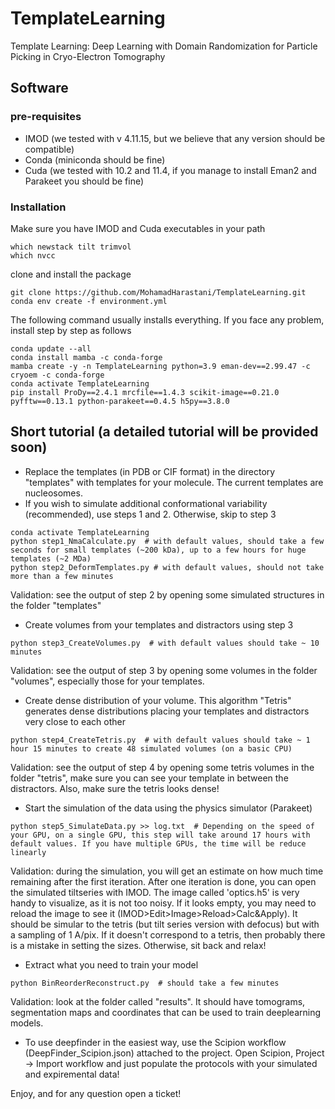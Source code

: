 # TemplateLearning
Template Learning: Deep Learning with Domain Randomization for Particle Picking in Cryo-Electron Tomography


## Software
### pre-requisites 
- IMOD (we tested with v 4.11.15, but we believe that any version should be compatible)
- Conda (miniconda should be fine)
- Cuda (we tested with 10.2 and 11.4, if you manage to install Eman2 and Parakeet you should be fine)
### Installation
Make sure you have IMOD and Cuda executables in your path
```
which newstack tilt trimvol
which nvcc
```
clone and install the package
```
git clone https://github.com/MohamadHarastani/TemplateLearning.git
conda env create -f environment.yml
```
The following command usually installs everything. If you face any problem, install step by step as follows
```
conda update --all
conda install mamba -c conda-forge
mamba create -y -n TemplateLearning python=3.9 eman-dev==2.99.47 -c cryoem -c conda-forge
conda activate TemplateLearning
pip install ProDy==2.4.1 mrcfile==1.4.3 scikit-image==0.21.0 pyfftw==0.13.1 python-parakeet==0.4.5 h5py==3.8.0
```
## Short tutorial (a detailed tutorial will be provided soon)
- Replace the templates (in PDB or CIF format) in the directory "templates" with templates for your molecule. The current templates are nucleosomes.
- If you wish to simulate additional conformational variability (recommended), use steps 1 and 2. Otherwise, skip to step 3
```
conda activate TemplateLearning
python step1_NmaCalculate.py  # with default values, should take a few seconds for small templates (~200 kDa), up to a few hours for huge templates (~2 MDa)
python step2_DeformTemplates.py # with default values, should not take more than a few minutes
```
Validation: see the output of step 2 by opening some simulated structures in the folder "templates"
- Create volumes from your templates and distractors using step 3
```
python step3_CreateVolumes.py  # with default values should take ~ 10 minutes
```
Validation: see the output of step 3 by opening some volumes in the folder "volumes", especially those for your templates.
- Create dense distribution of your volume. This algorithm "Tetris" generates dense distributions placing your templates and distractors very close to each other
```
python step4_CreateTetris.py  # with default values should take ~ 1 hour 15 minutes to create 48 simulated volumes (on a basic CPU)
```
Validation: see the output of step 4 by opening some tetris volumes in the folder "tetris", make sure you can see your template in between the distractors. Also, make sure the tetris looks dense!
- Start the simulation of the data using the physics simulator (Parakeet)
```
python step5_SimulateData.py >> log.txt  # Depending on the speed of your GPU, on a single GPU, this step will take around 17 hours with default values. If you have multiple GPUs, the time will be reduce linearly
```
Validation: during the simulation, you will get an estimate on how much time remaining after the first iteration. After one iteration is done, you can open the simulated tiltseries with IMOD. The image called 'optics.h5' is very handy to visualize, as it is not too noisy. If it looks empty, you may need to reload the image to see it (IMOD>Edit>Image>Reload>Calc&Apply). It should be simular to the tetris (but tilt series version with defocus) but with a sampling of 1 A/pix. If it doesn't correspond to a tetris, then probably there is a mistake in setting the sizes. Otherwise, sit back and relax!
- Extract what you need to train your model
```
python BinReorderReconstruct.py  # should take a few minutes
```
Validation: look at the folder called "results". It should have tomograms, segmentation maps and coordinates that can be used to train deeplearning models.
- To use deepfinder in the easiest way, use the Scipion workflow (DeepFinder_Scipion.json) attached to the project. Open Scipion, Project -> Import workflow and just populate the protocols with your simulated and expiremental data!

Enjoy, and for any question open a ticket!
